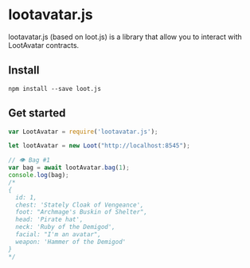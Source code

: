 # lootavatar.js
lootavatar.js (based on loot.js) is a library that allow you to interact with LootAvatar contracts.


## Install

```Shell
npm install --save loot.js
```

## Get started

```javascript
var LootAvatar = require('lootavatar.js');

let lootAvatar = new Loot("http://localhost:8545");

// 👁️ Bag #1
var bag = await lootAvatar.bag(1);
console.log(bag);
/*
{
  id: 1,
  chest: 'Stately Cloak of Vengeance',
  foot: "Archmage's Buskin of Shelter",
  head: 'Pirate hat',
  neck: 'Ruby of the Demigod',
  facial: "I'm an avatar",
  weapon: 'Hammer of the Demigod'
}
*/

```